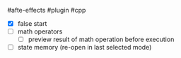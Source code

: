 #afte-effects #plugin #cpp 

 - [x]  false start 
 - [ ] math operators
	 - [ ]  preview result of math operation before execution
 - [ ] state memory (re-open in last selected mode)
